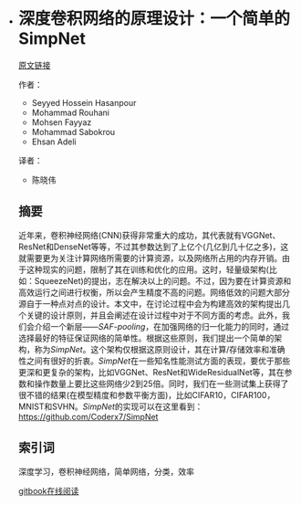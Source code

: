 - # 深度卷积网络的原理设计：一个简单的SimpNet

  [原文链接](https://arxiv.org/pdf/1802.06205.pdf)

  作者：

  - Seyyed Hossein Hasanpour 
  - Mohammad Rouhani
  - Mohsen Fayyaz
  - Mohammad Sabokrou 
  - Ehsan Adeli

  译者：

  - 陈晓伟

  ## 摘要

  近年来，卷积神经网络(CNN)获得非常重大的成功，其代表就有VGGNet、ResNet和DenseNet等等，不过其参数达到了上亿个(几亿到几十亿之多)，这就需要更为关注计算网络所需要的计算资源，以及网络所占用的内存开销。由于这种现实的问题，限制了其在训练和优化的应用。这时，轻量级架构(比如：SqueezeNet)的提出，志在解决以上的问题。不过，因为要在计算资源和高效运行之间进行权衡，所以会产生精度不高的问题。网络低效的问题大部分源自于一种点对点的设计。本文中，在讨论过程中会为构建高效的架构提出几个关键的设计原则，并且会阐述在设计过程中对于不同方面的考虑。此外，我们会介绍一个新层——*SAF-pooling*，在加强网络的归一化能力的同时，通过选择最好的特征保证网络的简单性。根据这些原则，我们提出一个简单的架构，称为*SimpNet*。这个架构仅根据这原则设计，其在计算/存储效率和准确性之间有很好的折衷。*SimpNet*在一些知名性能测试方面的表现，要优于那些更深和更复杂的架构，比如VGGNet、ResNet和WideResidualNet等，其在参数和操作数量上要比这些网络少2到25倍。同时，我们在一些测试集上获得了很不错的结果(在模型精度和参数平衡方面)，比如CIFAR10，CIFAR100，MNIST和SVHN。*SimpNet*的实现可以在这里看到：https://github.com/Coderx7/SimpNet

  ## 索引词

  深度学习，卷积神经网络，简单网络，分类，效率

  [gitbook在线阅读](https://legacy.gitbook.com/book/chenxiaowei/towards-principled-design-of-deep-convolutional-n)
